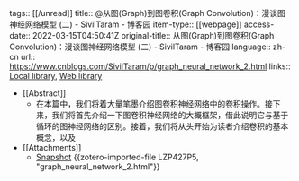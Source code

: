 tags:: [[/unread]]
title:: @从图(Graph)到图卷积(Graph Convolution)：漫谈图神经网络模型 (二) - SivilTaram - 博客园
item-type:: [[webpage]]
access-date:: 2022-03-15T04:50:41Z
original-title:: 从图(Graph)到图卷积(Graph Convolution)：漫谈图神经网络模型 (二) - SivilTaram - 博客园
language:: zh-cn
url:: https://www.cnblogs.com/SivilTaram/p/graph_neural_network_2.html
links:: [Local library](zotero://select/library/items/Z6GMYU72), [Web library](https://www.zotero.org/users/8746250/items/Z6GMYU72)

- [[Abstract]]
	- 在本篇中，我们将着大量笔墨介绍图卷积神经网络中的卷积操作。接下来，我们将首先介绍一下图卷积神经网络的大概框架，借此说明它与基于循环的图神经网络的区别。接着，我们将从头开始为读者介绍卷积的基本概念，以及
- [[Attachments]]
	- [Snapshot](https://www.cnblogs.com/SivilTaram/p/graph_neural_network_2.html) {{zotero-imported-file LZP427P5, "graph_neural_network_2.html"}}